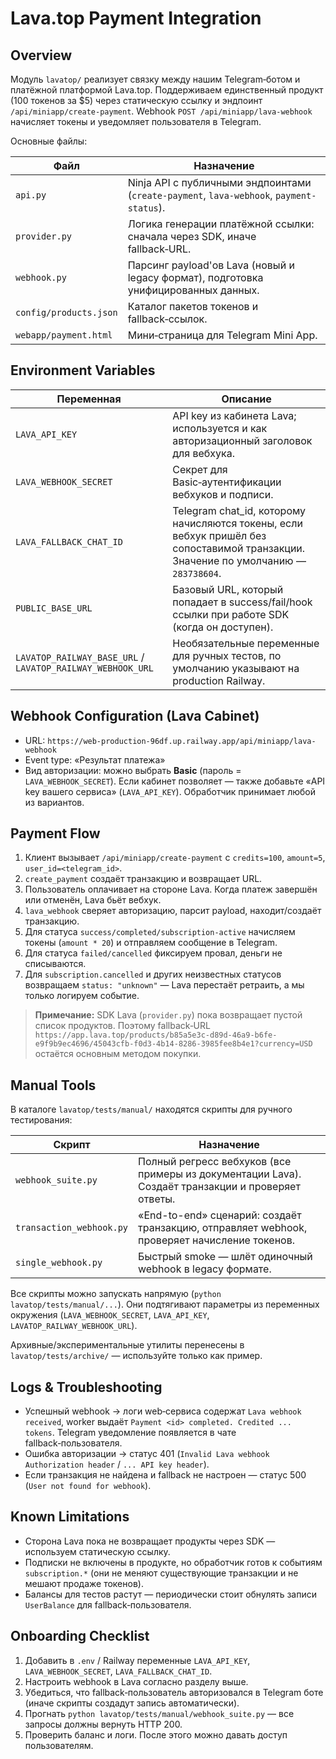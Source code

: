 # Lava.top Payment Integration

## Overview
Модуль `lavatop/` реализует связку между нашим Telegram‑ботом и платёжной платформой Lava.top.
Поддерживаем единственный продукт (100 токенов за $5) через статическую ссылку и эндпоинт
`/api/miniapp/create-payment`. Webhook `POST /api/miniapp/lava-webhook` начисляет токены и уведомляет
пользователя в Telegram.

Основные файлы:

| Файл | Назначение |
|------|------------|
| `api.py` | Ninja API с публичными эндпоинтами (`create-payment`, `lava-webhook`, `payment-status`). |
| `provider.py` | Логика генерации платёжной ссылки: сначала через SDK, иначе fallback‑URL. |
| `webhook.py` | Парсинг payload'ов Lava (новый и legacy формат), подготовка унифицированных данных. |
| `config/products.json` | Каталог пакетов токенов и fallback‑ссылок. |
| `webapp/payment.html` | Мини‑страница для Telegram Mini App.

## Environment Variables
| Переменная | Описание |
|------------|----------|
| `LAVA_API_KEY` | API key из кабинета Lava; используется и как авторизационный заголовок для вебхука. |
| `LAVA_WEBHOOK_SECRET` | Секрет для Basic‑аутентификации вебхуков и подписи. |
| `LAVA_FALLBACK_CHAT_ID` | Telegram chat_id, которому начисляются токены, если вебхук пришёл без сопоставимой транзакции. Значение по умолчанию — `283738604`. |
| `PUBLIC_BASE_URL` | Базовый URL, который попадает в success/fail/hook ссылки при работе SDK (когда он доступен). |
| `LAVATOP_RAILWAY_BASE_URL` / `LAVATOP_RAILWAY_WEBHOOK_URL` | Необязательные переменные для ручных тестов, по умолчанию указывают на production Railway.

## Webhook Configuration (Lava Cabinet)
* URL: `https://web-production-96df.up.railway.app/api/miniapp/lava-webhook`
* Event type: «Результат платежа»
* Вид авторизации: можно выбрать **Basic** (пароль = `LAVA_WEBHOOK_SECRET`). Если кабинет позволяет —
  также добавьте «API key вашего сервиса» (`LAVA_API_KEY`). Обработчик принимает любой из вариантов.

## Payment Flow
1. Клиент вызывает `/api/miniapp/create-payment` с `credits=100`, `amount=5`, `user_id=<telegram_id>`.
2. `create_payment` создаёт транзакцию и возвращает URL.
3. Пользователь оплачивает на стороне Lava. Когда платеж завершён или отменён, Lava бьёт вебхук.
4. `lava_webhook` сверяет авторизацию, парсит payload, находит/создаёт транзакцию.
5. Для статуса `success/completed/subscription-active` начисляем токены (`amount * 20`) и отправляем
   сообщение в Telegram.
6. Для статуса `failed/cancelled` фиксируем провал, деньги не списываются.
7. Для `subscription.cancelled` и других неизвестных статусов возвращаем `status: "unknown"` — Lava
   перестаёт ретраить, а мы только логируем событие.

> **Примечание:** SDK Lava (`provider.py`) пока возвращает пустой список продуктов. Поэтому fallback‑URL
> `https://app.lava.top/products/b85a5e3c-d89d-46a9-b6fe-e9f9b9ec4696/45043cfb-f0d3-4b14-8286-3985fee8b4e1?currency=USD`
> остаётся основным методом покупки.

## Manual Tools
В каталоге `lavatop/tests/manual/` находятся скрипты для ручного тестирования:

| Скрипт | Назначение |
|--------|-----------|
| `webhook_suite.py` | Полный регресс вебхуков (все примеры из документации Lava). Создаёт транзакции и проверяет ответы. |
| `transaction_webhook.py` | «End-to-end» сценарий: создаёт транзакцию, отправляет webhook, проверяет начисление токенов. |
| `single_webhook.py` | Быстрый smoke — шлёт одиночный webhook в legacy формате. |

Все скрипты можно запускать напрямую (`python lavatop/tests/manual/...`). Они подтягивают параметры из
переменных окружения (`LAVA_WEBHOOK_SECRET`, `LAVA_API_KEY`, `LAVATOP_RAILWAY_WEBHOOK_URL`).

Архивные/экспериментальные утилиты перенесены в `lavatop/tests/archive/` — используйте только как пример.

## Logs & Troubleshooting
* Успешный webhook → логи web‑сервиса содержат `Lava webhook received`, worker выдаёт
  `Payment <id> completed. Credited ... tokens`. Telegram уведомление появляется в чате fallback‑пользователя.
* Ошибка авторизации → статус 401 (`Invalid Lava webhook Authorization header` / `... API key header`).
* Если транзакция не найдена и fallback не настроен — статус 500 (`User not found for webhook`).

## Known Limitations
* Сторона Lava пока не возвращает продукты через SDK — используем статическую ссылку.
* Подписки не включены в продукте, но обработчик готов к событиям `subscription.*` (они не меняют существующие транзакции и не мешают продаже токенов).
* Балансы для тестов растут — периодически стоит обнулять записи `UserBalance` для fallback‑пользователя.

## Onboarding Checklist
1. Добавить в `.env` / Railway переменные `LAVA_API_KEY`, `LAVA_WEBHOOK_SECRET`, `LAVA_FALLBACK_CHAT_ID`.
2. Настроить webhook в Lava согласно разделу выше.
3. Убедиться, что fallback‑пользователь авторизовался в Telegram боте (иначе скрипты создадут запись автоматически). 
4. Прогнать `python lavatop/tests/manual/webhook_suite.py` — все запросы должны вернуть HTTP 200. 
5. Проверить баланс и логи. После этого можно давать доступ пользователям.

